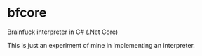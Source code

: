 # bfcore
Brainfuck interpreter in C# (.Net Core)

This is just an experiment of mine in implementing an interpreter.
